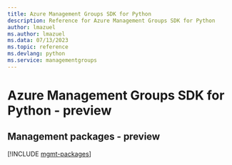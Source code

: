 ```yaml
---
title: Azure Management Groups SDK for Python
description: Reference for Azure Management Groups SDK for Python
author: lmazuel
ms.author: lmazuel
ms.data: 07/13/2023
ms.topic: reference
ms.devlang: python
ms.service: managementgroups
---
```

# Azure Management Groups SDK for Python - preview

## Management packages - preview
[!INCLUDE [mgmt-packages](management-groups-mgmt-index.md)]